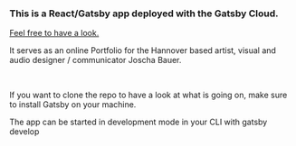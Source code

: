 <h3>This is a React/Gatsby app deployed with the Gatsby Cloud.</h3>
<a href="https://www.joschabauer.com">Feel free to have a look.</a>
<p>It serves as an online Portfolio for the Hannover based artist, visual and audio designer / communicator Joscha Bauer.</p>
<br>
<p>If you want to clone the repo to have a look at what is going on, make sure to install Gatsby on your machine.</p>
<p>The app can be started in development mode in your CLI with gatsby develop</p>
